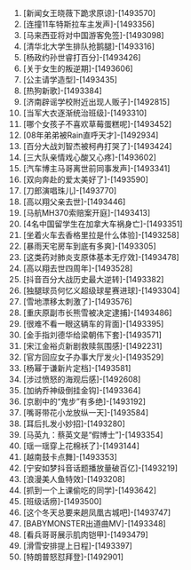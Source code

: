 
1. [新闻女王晓薇下跪求原谅]-[1493570]
1. [连撞11车特斯拉车主发声]-[1493356]
1. [马来西亚将对中国游客免签]-[1493098]
1. [清华北大学生排队抢鹅腿]-[1493316]
1. [杨政约孙世睿打百分]-[1493426]
1. [关于女生的叛逆期]-[1493606]
1. [公主请学造型]-[1493435]
1. [热狗新歌]-[1493384]
1. [济南辟谣学校附近出现人贩子]-[1492815]
1. [当军大衣逐渐统治班级]-[1493310]
1. [哪个女孩子不喜欢草莓蛋糕呢]-[1493452]
1. [08年弟弟被Rain直呼天才]-[1492934]
1. [百分大战刘智杰被柯冉打哭了]-[1493424]
1. [三大队亲情戏心酸又心疼]-[1493602]
1. [汽车博主马哥离世前同事发声]-[1493341]
1. [双向奔赴的爱太美好了]-[1493590]
1. [刀郎演唱珠儿]-[1493770]
1. [高以翔父亲去世]-[1493446]
1. [马航MH370索赔案开庭]-[1493413]
1. [4名中国留学生在加拿大车祸身亡]-[1493351]
1. [坐着火车去香格里拉是什么体验]-[1493258]
1. [暴雨天宅房车到底有多爽]-[1493305]
1. [这类药对肺炎支原体基本无疗效]-[1493478]
1. [高以翔去世四周年]-[1493528]
1. [抖音百分大战历史最大逆转]-[1493382]
1. [独腿球员何忆义超级球星赛进球]-[1493304]
1. [雪地漂移太刺激了]-[1493576]
1. [重庆原副市长熊雪被决定逮捕]-[1493486]
1. [很难不看一眼这辆车的背面]-[1493395]
1. [金手指刘德华给梁朝伟下套]-[1493571]
1. [宋江金裕贞新剧救赎氛围感]-[1492231]
1. [官方回应女子办事大厅发火]-[1493529]
1. [杨幂于谦新片定档]-[1493581]
1. [涉过愤怒的海观后感]-[1492608]
1. [加纳乔神级倒挂金钩]-[1493364]
1. [京剧中的“鬼步”有多绝]-[1493192]
1. [嘴哥带花小龙放纵一天]-[1493584]
1. [耳后扎发小妙招]-[1493280]
1. [马英九：蔡英文是“假博士”]-[1493354]
1. [瑶一瑶穿上花棉袄了]-[1493144]
1. [越南鼓卡点舞]-[1493353]
1. [宁安如梦抖音话题播放量破百亿]-[1493219]
1. [浪漫美人鱼特效]-[1493208]
1. [抓到一个上课偷吃的同学]-[1493642]
1. [班级话痨]-[1493500]
1. [这个冬天总要来趟凤凰古城吧]-[1493747]
1. [BABYMONSTER出道曲MV]-[1493348]
1. [看兵哥哥展示肌肉铠甲]-[1493479]
1. [滑雪安排提上日程]-[1493397]
1. [特朗普怒怼拜登]-[1492901]